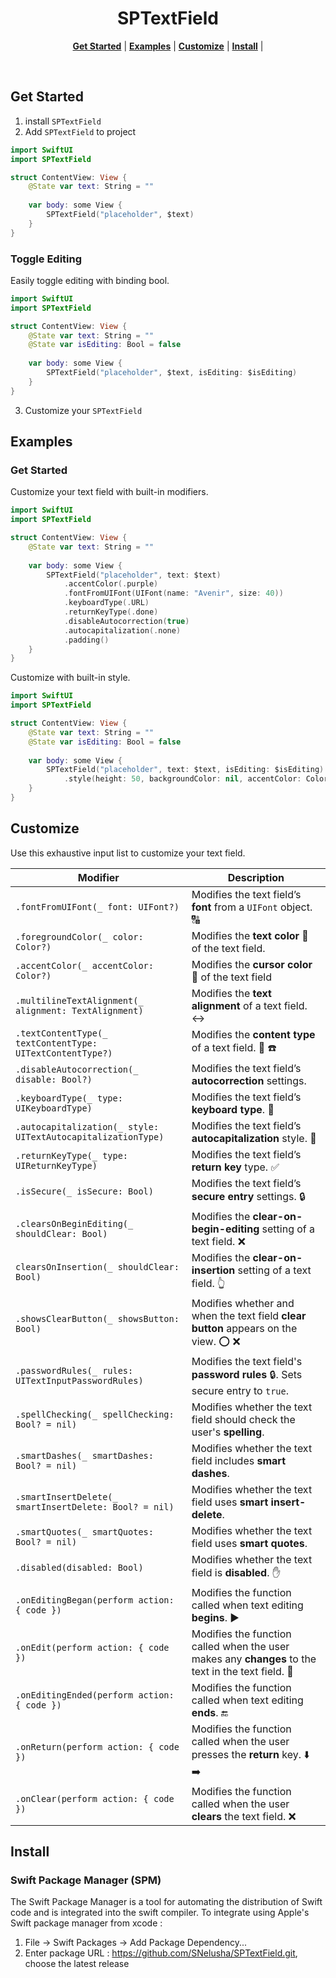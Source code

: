<h1 align="center"> SPTextField</h1>
<p align="center">
    <strong><a href="#get-started">Get Started</a></strong> |
    <strong><a href="#examples">Examples</a></strong> |
    <strong><a href="#customize">Customize</a></strong> |
    <strong><a href="#install">Install</a></strong> |
</p>

<br/>

## Get Started

1. install `SPTextField`
2. Add `SPTextField` to project

```swift
import SwiftUI
import SPTextField

struct ContentView: View {
    @State var text: String = ""
    
    var body: some View {
        SPTextField("placeholder", $text)
    }
}
```

### Toggle Editing

Easily toggle editing with binding bool.

```swift
import SwiftUI
import SPTextField

struct ContentView: View {
    @State var text: String = ""
    @State var isEditing: Bool = false
    
    var body: some View {
        SPTextField("placeholder", $text, isEditing: $isEditing)
    }
}
```

3. Customize your `SPTextField`
## Examples
### Get Started
Customize your text field with built-in modifiers.

```swift
import SwiftUI
import SPTextField

struct ContentView: View {
    @State var text: String = ""
    
    var body: some View {
        SPTextField("placeholder", text: $text)
            .accentColor(.purple)
            .fontFromUIFont(UIFont(name: "Avenir", size: 40))
            .keyboardType(.URL)
            .returnKeyType(.done)
            .disableAutocorrection(true)
            .autocapitalization(.none)
            .padding()
    }
}
```
Customize with built-in style.

```swift
import SwiftUI
import SPTextField

struct ContentView: View {
    @State var text: String = ""
    @State var isEditing: Bool = false
    
    var body: some View {
        SPTextField("placeholder", text: $text, isEditing: $isEditing)
            .style(height: 50, backgroundColor: nil, accentColor: Color.red, font: nil, leadingPadding: 10, cornerRadius: 8, hasShadow: true, image: nil)
    }
}
```

## Customize

Use this exhaustive input list to customize your text field.

Modifier | Description
--- | ---
`.fontFromUIFont(_ font: UIFont?)` | Modifies the text field’s **font** from a `UIFont` object. 🔠
`.foregroundColor(_ color: Color?)` | Modifies the **text color** 🎨 of the text field.
`.accentColor(_ accentColor: Color?)` | Modifies the **cursor color** 🌈 of the text field
`.multilineTextAlignment(_ alignment: TextAlignment)` | Modifies the **text alignment** of a text field. ↔️
`.textContentType(_ textContentType: UITextContentType?)` | Modifies the **content type** of a text field. 📧 ☎️
`.disableAutocorrection(_ disable: Bool?)` | Modifies the text field’s **autocorrection** settings.
`.keyboardType(_ type: UIKeyboardType)` | Modifies the text field’s **keyboard type**. 📩
`.autocapitalization(_ style: UITextAutocapitalizationType)` | Modifies the text field’s **autocapitalization** style. 🔡
`.returnKeyType(_ type: UIReturnKeyType)` | Modifies the text field’s **return key** type. ✅
`.isSecure(_ isSecure: Bool)` | Modifies the text field’s **secure entry** settings. 🔒
`.clearsOnBeginEditing(_ shouldClear: Bool)` | Modifies the **clear-on-begin-editing** setting of a text field. ❌
`clearsOnInsertion(_ shouldClear: Bool)` | Modifies the **clear-on-insertion** setting of a text field. 👆
`.showsClearButton(_ showsButton: Bool)` | Modifies whether and when the text field **clear button** appears on the view. ⭕️ ❌
`.passwordRules(_ rules: UITextInputPasswordRules)` | Modifies the text field's **password rules** 🔒. Sets secure entry to `true`.
`.spellChecking(_ spellChecking: Bool? = nil)` | Modifies whether the text field should check the user's **spelling**.
`.smartDashes(_ smartDashes: Bool? = nil)` | Modifies whether the text field includes **smart dashes**.
`.smartInsertDelete(_ smartInsertDelete: Bool? = nil)` | Modifies whether the text field uses **smart insert-delete**.
`.smartQuotes(_ smartQuotes: Bool? = nil)` | Modifies whether the text field uses **smart quotes**.
`.disabled(disabled: Bool)` | Modifies whether the text field is **disabled**. ✋
`.onEditingBegan(perform action: { code })` | Modifies the function called when text editing **begins**. ▶️
`.onEdit(perform action: { code })` | Modifies the function called when the user makes any **changes** to the text in the text field. 💬
`.onEditingEnded(perform action: { code })` | Modifies the function called when text editing **ends**. 🔚
`.onReturn(perform action: { code })` | Modifies the function called when the user presses the **return** key. ⬇️ ➡️
`.onClear(perform action: { code })` | Modifies the function called when the user **clears** the text field. ❌

## Install 
### Swift Package Manager (SPM)
The Swift Package Manager is a tool for automating the distribution of Swift code and is integrated into the swift compiler. To integrate using Apple's Swift package manager from xcode :

1. File -> Swift Packages -> Add Package Dependency...
2. Enter package URL : https://github.com/SNelusha/SPTextField.git, choose the latest release

